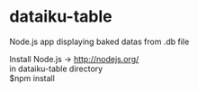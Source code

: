 # dataiku-table
Node.js app displaying baked datas from .db file

Install Node.js -> http://nodejs.org/
<br>in dataiku-table directory
<br>$npm install

